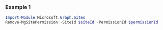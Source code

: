 ### Example 1
```powershell
Import-Module Microsoft.Graph.Sites
Remove-MgSitePermission -SiteId $siteId -PermissionId $permissionId
```
